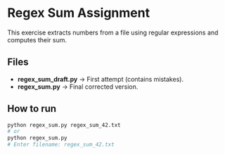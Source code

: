 # Regex Sum Assignment

This exercise extracts numbers from a file using regular expressions and computes their sum.

## Files
- **regex_sum_draft.py** → First attempt (contains mistakes).
- **regex_sum.py** → Final corrected version.

## How to run
```bash
python regex_sum.py regex_sum_42.txt
# or
python regex_sum.py
# Enter filename: regex_sum_42.txt
